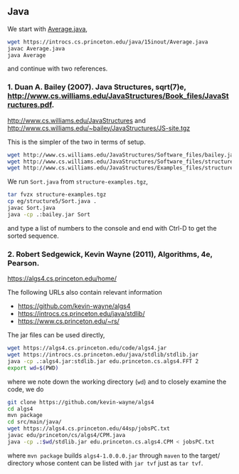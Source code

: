 ## Java

We start with [Average.java](https://introcs.cs.princeton.edu/java/15inout/Average.java),
```bash
wget https://introcs.cs.princeton.edu/java/15inout/Average.java
javac Average.java
java Average
```
and continue with two references.

### 1. Duan A. Bailey (2007). **Java Structures**, sqrt(7)e, http://www.cs.williams.edu/JavaStructures/Book_files/JavaStructures.pdf.

http://www.cs.williams.edu/JavaStructures and http://www.cs.williams.edu/~bailey/JavaStructures/JS-site.tgz

This is the simpler of the two in terms of setup.

```bash
wget http://www.cs.williams.edu/JavaStructures/Software_files/bailey.jar
wget http://www.cs.williams.edu/JavaStructures/Software_files/structure-source.tgz
wget http://www.cs.williams.edu/JavaStructures/Examples_files/structure-examples.tgz
```
We run `Sort.java` from `structure-examples.tgz`,
```bash
tar fvzx structure-examples.tgz
cp eg/structure5/Sort.java .
javac Sort.java
java -cp .:bailey.jar Sort
```
and type a list of numbers to the console and end with Ctrl-D to get the sorted sequence.

### 2. Robert Sedgewick, Kevin Wayne (2011), **Algorithms, 4e**, Pearson.

https://algs4.cs.princeton.edu/home/

The following URLs also contain relevant information
  * https://github.com/kevin-wayne/algs4
  * https://introcs.cs.princeton.edu/java/stdlib/
  * https://www.cs.princeton.edu/~rs/

The jar files can be used directly,
```bash
wget https://algs4.cs.princeton.edu/code/algs4.jar
wget https://introcs.cs.princeton.edu/java/stdlib/stdlib.jar
java -cp .:algs4.jar:stdlib.jar edu.princeton.cs.algs4.FFT 2
export wd=$(PWD)
```
where we note down the working directory (`wd`) and to closely examine the code, we do
```bash
git clone https://github.com/kevin-wayne/algs4
cd algs4
mvn package
cd src/main/java/
wget https://algs4.cs.princeton.edu/44sp/jobsPC.txt
javac edu/princeton/cs/algs4/CPM.java
java -cp .:$wd/stdlib.jar edu.princeton.cs.algs4.CPM < jobsPC.txt
```
where `mvn package` builds `algs4-1.0.0.0.jar` through `maven` to the target/ directory whose content can be listed with `jar tvf` just as `tar tvf`.
